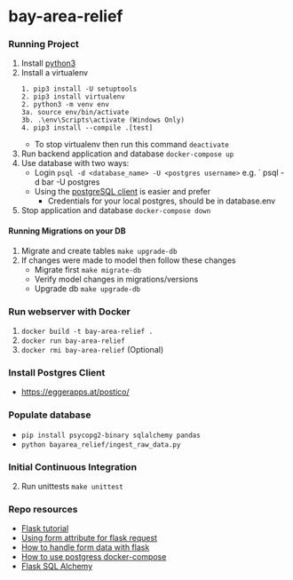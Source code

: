 # bay-area-relief 


### Running Project
1. Install [python3](https://www.python.org/downloads/)
2. Install a virtualenv
    ```
    1. pip3 install -U setuptools
    2. pip3 install virtualenv
    2. python3 -m venv env
    3a. source env/bin/activate 
    3b. .\env\Scripts\activate (Windows Only)
    4. pip3 install --compile .[test]
    ```
    * To stop virtualenv then run this command `deactivate`
3. Run backend application and database `docker-compose up`
4. Use database with two ways:
    * Login `psql -d <database_name> -U <postgres username>` e.g. ` psql -d bar -U postgres
    * Using the [postgreSQL client](https://eggerapps.at/postico/) is easier and prefer
        * Credentials for your local postgres, should be in database.env
2. Stop application and database `docker-compose down`

#### Running Migrations on your DB 
1. Migrate and create tables `make upgrade-db`
2. If changes were made to model then follow these changes
    * Migrate first `make migrate-db`
    * Verify model changes in migrations/versions
    * Upgrade db `make upgrade-db`

    
### Run webserver with Docker
1. `docker build -t bay-area-relief .`
2. `docker run bay-area-relief`
3. `docker rmi bay-area-relief` (Optional)


### Install Postgres Client 
* https://eggerapps.at/postico/


### Populate database
* `pip install psycopg2-binary sqlalchemy pandas`
* `python bayarea_relief/ingest_raw_data.py `


### Initial Continuous Integration
2. Run unittests `make unittest`


### Repo resources 
* [Flask tutorial](https://flask.palletsprojects.com/en/1.1.x/tutorial/layout/)
* [Using form attribute for flask request](https://stackoverflow.com/questions/10434599/get-the-data-received-in-a-flask-request)
* [How to handle form data with flask ](https://stackoverflow.com/questions/45590988/converting-flask-form-data-to-json-only-gets-first-value)
* [How to use postgress docker-compose](https://medium.com/analytics-vidhya/getting-started-with-postgresql-using-docker-compose-34d6b808c47c)
* [Flask SQL Alchemy](https://flask-sqlalchemy.palletsprojects.com/en/2.x/models/)

